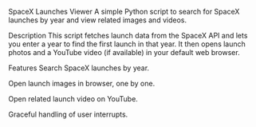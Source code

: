 SpaceX Launches Viewer
A simple Python script to search for SpaceX launches by year and view related images and videos.

Description
This script fetches launch data from the SpaceX API and lets you enter a year to find the first launch in that year. It then opens launch photos and a YouTube video (if available) in your default web browser.

Features
Search SpaceX launches by year.

Open launch images in browser, one by one.

Open related launch video on YouTube.

Graceful handling of user interrupts.
